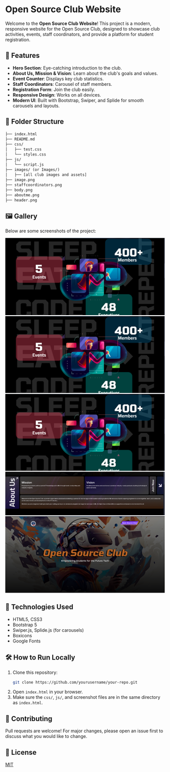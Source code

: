 # Open Source Club Website

Welcome to the **Open Source Club Website**! This project is a modern, responsive website for the Open Source Club, designed to showcase club activities, events, staff coordinators, and provide a platform for student registration.

## 🌟 Features
- **Hero Section**: Eye-catching introduction to the club.
- **About Us, Mission & Vision**: Learn about the club's goals and values.
- **Event Counter**: Displays key club statistics.
- **Staff Coordinators**: Carousel of staff members.
- **Registration Form**: Join the club easily.
- **Responsive Design**: Works on all devices.
- **Modern UI**: Built with Bootstrap, Swiper, and Splide for smooth carousels and layouts.

## 📁 Folder Structure
```
├── index.html
├── README.md
├── css/
│   ├── test.css
│   └── styles.css
├── js/
│   └── script.js
├── images/ (or Images/)
│   ├── [all club images and assets]
├── image.png
├── staffcoordinators.png
├── body.png
├── aboutme.png
├── header.png
```

## 🖼️ Gallery
Below are some screenshots of the project:

![Main Screenshot](image.png)
![Staff Coordinators](staffcoordinators.png)
![Body Section](body.png)
![About Me](aboutme.png)
![Header](header.png)

## 🚀 Technologies Used
- HTML5, CSS3
- Bootstrap 5
- Swiper.js, Splide.js (for carousels)
- Boxicons
- Google Fonts

## 🛠️ How to Run Locally
1. Clone this repository:
   ```bash
   git clone https://github.com/yourusername/your-repo.git
   ```
2. Open `index.html` in your browser.
3. Make sure the `css/`, `js/`, and screenshot files are in the same directory as `index.html`.

## 🤝 Contributing
Pull requests are welcome! For major changes, please open an issue first to discuss what you would like to change.

## 📄 License
[MIT](LICENSE)
